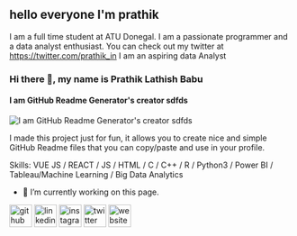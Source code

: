 ## hello everyone I'm prathik 

I am a full time student at ATU Donegal. I am a passionate programmer and a data analyst enthusiast. You can check out my twitter at https://twitter.com/prathik_in 
I am an aspiring data Analyst


### Hi there 👋, my name is Prathik Lathish Babu
#### I am GitHub Readme Generator's creator sdfds
![I am GitHub Readme Generator's creator sdfds](https://pbs.twimg.com/profile_banners/1603766021491499008/1671202702/600x200)

I made this project just for fun, it allows you to create nice and simple GitHub Readme files that you can copy/paste and use in your profile.

Skills: VUE JS / REACT / JS / HTML / C / C++ / R / Python3 / Power BI / Tableau/Machine Learning / Big Data Analytics

- 🔭 I’m currently working on this page. 


[<img src='https://cdn.jsdelivr.net/npm/simple-icons@3.0.1/icons/github.svg' alt='github' height='40'>](https://github.com/prathik-l)  [<img src='https://cdn.jsdelivr.net/npm/simple-icons@3.0.1/icons/linkedin.svg' alt='linkedin' height='40'>](https://www.linkedin.com/in/prathik-l//)  [<img src='https://cdn.jsdelivr.net/npm/simple-icons@3.0.1/icons/instagram.svg' alt='instagram' height='40'>](https://www.instagram.com/prathik_l/?igshid=YmMyMTA2M2Y%3D/)  [<img src='https://cdn.jsdelivr.net/npm/simple-icons@3.0.1/icons/twitter.svg' alt='twitter' height='40'>](https://twitter.com/prathik_in)  [<img src='https://cdn.jsdelivr.net/npm/simple-icons@3.0.1/icons/icloud.svg' alt='website' height='40'>](https://github.com/prathik-l/Prathik-Lathish-Babu/edit/main/README.md)  




